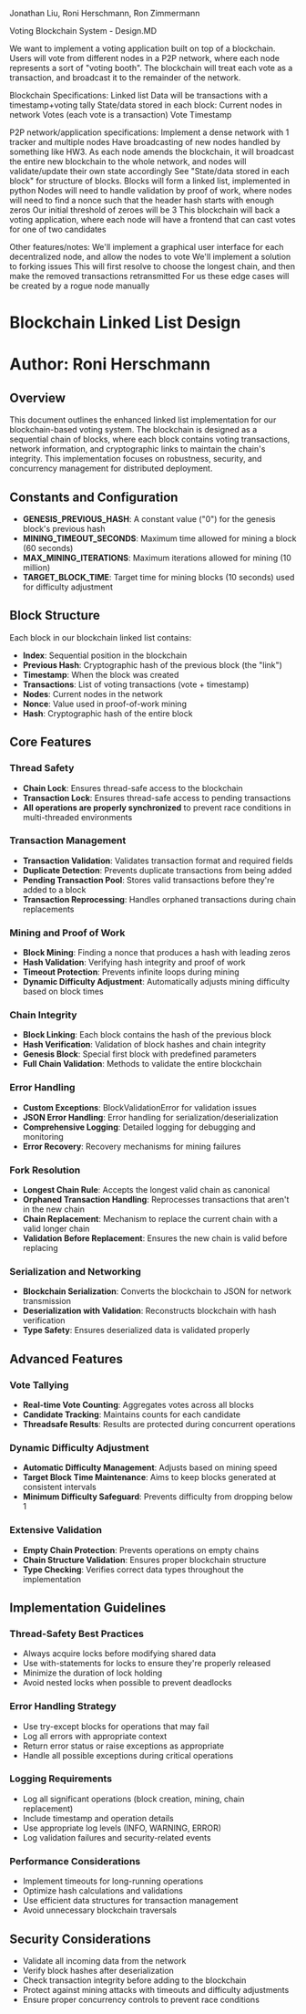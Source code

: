 Jonathan Liu, Roni Herschmann, Ron Zimmermann


Voting Blockchain System - Design.MD

We want to implement a voting application built on top of a blockchain. Users will vote from different nodes in a P2P network, where each node represents a sort of "voting booth". The blockchain will treat each vote as a transaction, and broadcast it to the remainder of the network. 

Blockchain Specifications:
Linked list
Data will be transactions with a timestamp+voting tally
State/data stored in each block:
Current nodes in network
Votes (each vote is a transaction)
Vote
Timestamp

P2P network/application specifications:
Implement a dense network with 1 tracker and multiple nodes
Have broadcasting of new nodes handled by something like HW3. As each node amends the blockchain, it will broadcast the entire new blockchain to the whole network, and nodes will validate/update their own state accordingly
See "State/data stored in each block" for structure of blocks. Blocks will form a linked list, implemented in python
Nodes will need to handle validation by proof of work, where nodes will need to find a nonce such that the header hash starts with enough zeros
Our initial threshold of zeroes will be 3
This blockchain will back a voting application, where each node will have a frontend that can cast votes for one of two candidates


Other features/notes:
We'll implement a graphical user interface for each decentralized node, and allow the nodes to vote 
We'll implement a solution to forking issues
This will first resolve to choose the longest chain, and then make the removed transactions retransmitted
For us these edge cases will be created by a rogue node manually



# Blockchain Linked List Design
# Author: Roni Herschmann
## Overview
This document outlines the enhanced linked list implementation for our blockchain-based voting system. The blockchain is designed as a sequential chain of blocks, where each block contains voting transactions, network information, and cryptographic links to maintain the chain's integrity. This implementation focuses on robustness, security, and concurrency management for distributed deployment.

## Constants and Configuration
- **GENESIS_PREVIOUS_HASH**: A constant value ("0") for the genesis block's previous hash
- **MINING_TIMEOUT_SECONDS**: Maximum time allowed for mining a block (60 seconds)
- **MAX_MINING_ITERATIONS**: Maximum iterations allowed for mining (10 million)
- **TARGET_BLOCK_TIME**: Target time for mining blocks (10 seconds) used for difficulty adjustment

## Block Structure
Each block in our blockchain linked list contains:

- **Index**: Sequential position in the blockchain
- **Previous Hash**: Cryptographic hash of the previous block (the "link")
- **Timestamp**: When the block was created
- **Transactions**: List of voting transactions (vote + timestamp)
- **Nodes**: Current nodes in the network
- **Nonce**: Value used in proof-of-work mining
- **Hash**: Cryptographic hash of the entire block

## Core Features

### Thread Safety
- **Chain Lock**: Ensures thread-safe access to the blockchain
- **Transaction Lock**: Ensures thread-safe access to pending transactions
- **All operations are properly synchronized** to prevent race conditions in multi-threaded environments

### Transaction Management
- **Transaction Validation**: Validates transaction format and required fields
- **Duplicate Detection**: Prevents duplicate transactions from being added
- **Pending Transaction Pool**: Stores valid transactions before they're added to a block
- **Transaction Reprocessing**: Handles orphaned transactions during chain replacements

### Mining and Proof of Work
- **Block Mining**: Finding a nonce that produces a hash with leading zeros
- **Hash Validation**: Verifying hash integrity and proof of work
- **Timeout Protection**: Prevents infinite loops during mining
- **Dynamic Difficulty Adjustment**: Automatically adjusts mining difficulty based on block times

### Chain Integrity
- **Block Linking**: Each block contains the hash of the previous block
- **Hash Verification**: Validation of block hashes and chain integrity
- **Genesis Block**: Special first block with predefined parameters
- **Full Chain Validation**: Methods to validate the entire blockchain

### Error Handling
- **Custom Exceptions**: BlockValidationError for validation issues
- **JSON Error Handling**: Error handling for serialization/deserialization
- **Comprehensive Logging**: Detailed logging for debugging and monitoring
- **Error Recovery**: Recovery mechanisms for mining failures

### Fork Resolution
- **Longest Chain Rule**: Accepts the longest valid chain as canonical
- **Orphaned Transaction Handling**: Reprocesses transactions that aren't in the new chain
- **Chain Replacement**: Mechanism to replace the current chain with a valid longer chain
- **Validation Before Replacement**: Ensures the new chain is valid before replacing

### Serialization and Networking
- **Blockchain Serialization**: Converts the blockchain to JSON for network transmission
- **Deserialization with Validation**: Reconstructs blockchain with hash verification
- **Type Safety**: Ensures deserialized data is validated properly

## Advanced Features

### Vote Tallying
- **Real-time Vote Counting**: Aggregates votes across all blocks
- **Candidate Tracking**: Maintains counts for each candidate
- **Threadsafe Results**: Results are protected during concurrent operations

### Dynamic Difficulty Adjustment
- **Automatic Difficulty Management**: Adjusts based on mining speed
- **Target Block Time Maintenance**: Aims to keep blocks generated at consistent intervals
- **Minimum Difficulty Safeguard**: Prevents difficulty from dropping below 1

### Extensive Validation
- **Empty Chain Protection**: Prevents operations on empty chains
- **Chain Structure Validation**: Ensures proper blockchain structure
- **Type Checking**: Verifies correct data types throughout the implementation

## Implementation Guidelines

### Thread-Safety Best Practices
- Always acquire locks before modifying shared data
- Use with-statements for locks to ensure they're properly released
- Minimize the duration of lock holding
- Avoid nested locks when possible to prevent deadlocks

### Error Handling Strategy
- Use try-except blocks for operations that may fail
- Log all errors with appropriate context
- Return error status or raise exceptions as appropriate
- Handle all possible exceptions during critical operations

### Logging Requirements
- Log all significant operations (block creation, mining, chain replacement)
- Include timestamp and operation details
- Use appropriate log levels (INFO, WARNING, ERROR)
- Log validation failures and security-related events

### Performance Considerations
- Implement timeouts for long-running operations
- Optimize hash calculations and validations
- Use efficient data structures for transaction management
- Avoid unnecessary blockchain traversals

## Security Considerations
- Validate all incoming data from the network
- Verify block hashes after deserialization
- Check transaction integrity before adding to the blockchain
- Protect against mining attacks with timeouts and difficulty adjustments
- Ensure proper concurrency controls to prevent race conditions
